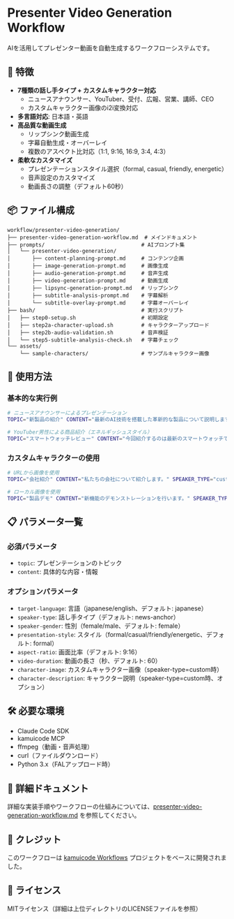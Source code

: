 # Presenter Video Generation Workflow

AIを活用してプレゼンター動画を自動生成するワークフローシステムです。

## 🌟 特徴

- **7種類の話し手タイプ + カスタムキャラクター対応**
  - ニュースアナウンサー、YouTuber、受付、広報、営業、講師、CEO
  - カスタムキャラクター画像のi2i変換対応
- **多言語対応**: 日本語・英語
- **高品質な動画生成**
  - リップシンク動画生成
  - 字幕自動生成・オーバーレイ
  - 複数のアスペクト比対応（1:1, 9:16, 16:9, 3:4, 4:3）
- **柔軟なカスタマイズ**
  - プレゼンテーションスタイル選択（formal, casual, friendly, energetic）
  - 音声設定のカスタマイズ
  - 動画長さの調整（デフォルト60秒）

## 📦 ファイル構成

```
workflow/presenter-video-generation/
├── presenter-video-generation-workflow.md  # メインドキュメント
├── prompts/                               # AIプロンプト集
│   └── presenter-video-generation/
│       ├── content-planning-prompt.md     # コンテンツ企画
│       ├── image-generation-prompt.md     # 画像生成
│       ├── audio-generation-prompt.md     # 音声生成
│       ├── video-generation-prompt.md     # 動画生成
│       ├── lipsync-generation-prompt.md   # リップシンク
│       ├── subtitle-analysis-prompt.md    # 字幕解析
│       └── subtitle-overlay-prompt.md     # 字幕オーバーレイ
├── bash/                                  # 実行スクリプト
│   ├── step0-setup.sh                     # 初期設定
│   ├── step2a-character-upload.sh         # キャラクターアップロード
│   ├── step2b-audio-validation.sh         # 音声検証
│   └── step5-subtitle-analysis-check.sh   # 字幕チェック
└── assets/
    └── sample-characters/                 # サンプルキャラクター画像
```

## 🚀 使用方法

### 基本的な実行例

```bash
# ニュースアナウンサーによるプレゼンテーション
TOPIC="新製品の紹介" CONTENT="最新のAI技術を搭載した革新的な製品について説明します。" ./bash/step0-setup.sh

# YouTuber男性による商品紹介（エネルギッシュスタイル）
TOPIC="スマートウォッチレビュー" CONTENT="今回紹介するのは最新のスマートウォッチです。" SPEAKER_TYPE="youtuber" SPEAKER_GENDER="male" PRESENTATION_STYLE="energetic" ./bash/step0-setup.sh
```

### カスタムキャラクターの使用

```bash
# URLから画像を使用
TOPIC="会社紹介" CONTENT="私たちの会社について紹介します。" SPEAKER_TYPE="custom" CHARACTER_IMAGE="https://example.com/character.png" CHARACTER_DESCRIPTION="青い髪のアニメ風キャラクター" ./bash/step0-setup.sh

# ローカル画像を使用
TOPIC="製品デモ" CONTENT="新機能のデモンストレーションを行います。" SPEAKER_TYPE="custom" CHARACTER_IMAGE="./assets/my-character.png" ./bash/step0-setup.sh
```

## 📋 パラメータ一覧

### 必須パラメータ
- `topic`: プレゼンテーションのトピック
- `content`: 具体的な内容・情報

### オプションパラメータ
- `target-language`: 言語（japanese/english、デフォルト: japanese）
- `speaker-type`: 話し手タイプ（デフォルト: news-anchor）
- `speaker-gender`: 性別（female/male、デフォルト: female）
- `presentation-style`: スタイル（formal/casual/friendly/energetic、デフォルト: formal）
- `aspect-ratio`: 画面比率（デフォルト: 9:16）
- `video-duration`: 動画の長さ（秒、デフォルト: 60）
- `character-image`: カスタムキャラクター画像（speaker-type=custom時）
- `character-description`: キャラクター説明（speaker-type=custom時、オプション）

## 🛠️ 必要な環境

- Claude Code SDK
- kamuicode MCP
- ffmpeg（動画・音声処理）
- curl（ファイルダウンロード）
- Python 3.x（FALアップロード時）

## 📝 詳細ドキュメント

詳細な実装手順やワークフローの仕組みについては、[presenter-video-generation-workflow.md](./presenter-video-generation-workflow.md) を参照してください。

## 🤝 クレジット

このワークフローは [kamuicode Workflows](https://github.com/khomma/kamuicode-workflow) プロジェクトをベースに開発されました。

## 📄 ライセンス

MITライセンス（詳細は上位ディレクトリのLICENSEファイルを参照）